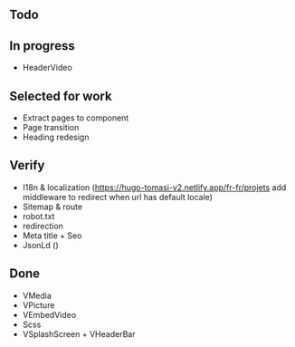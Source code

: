 ## Todo

## In progress
- HeaderVideo

## Selected for work
- Extract pages to component
- Page transition
- Heading redesign

## Verify
- I18n & localization (https://hugo-tomasi-v2.netlify.app/fr-fr/projets add middleware to redirect when url has default locale)
- Sitemap & route
- robot.txt
- redirection
- Meta title + Seo
- JsonLd ()

## Done
- VMedia
- VPicture
- VEmbedVideo
- Scss
- VSplashScreen + VHeaderBar
